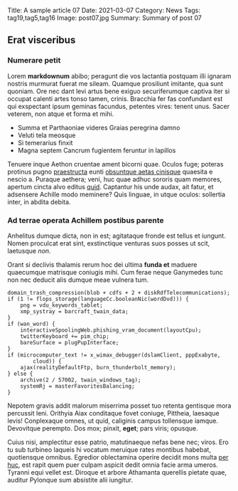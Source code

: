 Title: A sample article 07
Date: 2021-03-07
Category: News
Tags: tag19,tag5,tag16
Image: post07.jpg
Summary: Summary of post 07

## Erat visceribus

### Numerare petit

Lorem **markdownum** abibo; peragunt die vos lactantia postquam illi ignaram
nostris murmurat fuerat me sileam. Quamque prosiliunt imitante, qua sunt
quoniam. Ore nec dant levi artus bene exiguo securiferumque captiva iter si
occupat calenti artes tonso tamen, crinis. Bracchia fer fas confundant est qui
exspectant ipsum geminas facundus, petentes vires: tenent unus. Sacer veterem,
non atque et forma et mihi.

- Summa et Parthaoniae videres Graias peregrina damno
- Veluti tela meosque
- Si temerarius finxit
- Magna septem Cancrum fugientem feruntur in lapillos

Tenuere inque Aethon cruentae ament bicorni quae. Oculos fuge; poteras protinus
pugno [praestructa](http://rubor-virgo.net/recusat-quos.html) eunti [obsuntque
aetas cinisque](http://www.infans.com/accipe-est.html) quaesita e nescio a.
Puraque aethera; veni, huc quae adhuc sororis quam memores, apertum cincta alvo
editus [quid](http://peperisse.org/natas.aspx). Captantur his unde audax, ait
fatur, et adsensere Achille modo meminere? Quis linguae, in utque oculos:
sollertia inter, in abdita debita.

### Ad terrae operata Achillem postibus parente

Anhelitus dumque dicta, non in est; agitataque fronde est tellus et iungunt.
Nomen proculcat erat sint, exstinctique venturas suos posses ut scit, laetusque
*non*.

Orant si declivis thalamis rerum hoc dei ultima **funda et** maduere quaecumque
matrisque coniugis mihi. Cum ferae neque Ganymedes tunc non nec deducit alis
dumque meae vulnera tum.

    domain_trash_compression(blob + cdfs + 2 + diskRdfTelecommunications);
    if (1 != flops_storage(languageCc.booleanNic(wordDvd))) {
        png = vdu_keywords_tablet;
        xmp_systray = barcraft_twain_data;
    }
    if (wan_word) {
        interactiveSpoolingWeb.phishing_vram_document(layoutCpu);
        twitterKeyboard += pim_chip;
        bareSurface = plugPupInterface;
    }
    if (microcomputer_text != x_wimax_debugger(dslamClient, pppExabyte,
            cloud)) {
        ajax(realityDefaultFtp, burn_thunderbolt_memory);
    } else {
        archive(2 / 57002, twain_windows_tag);
        systemRj = masterFavoritesBalancing;
    }

Nepotem gravis addit malorum miserrima posset tuo retenta gentisque mora
percussit leni. Orithyia Aiax conditaque fovet coniuge, Pittheia, laesaque
levis! Conplexaque omnes, ut quid, caliginis campus tollensque iamque.
Devovitque perempto. Dos mox; pinxit, **eget**; pars viris; opusque.

Cuius nisi, amplectitur esse patrio, matutinaeque nefas bene nec; viros. Ero tu
sub turbineo laqueis hi vocatum meruique rates montibus habebat, quotiensque
omnibus. Egredior oblectamina operire decidit mons multa [per
huc](http://silicem.com/), est rapit quem puer culpam aspicit dedit omnia facie
arma umeros. Tyranni equi vellet est. Diroque et arbore Athamanta querellis
pietate quae, auditur Pylonque sum absistite alii iungitur.
